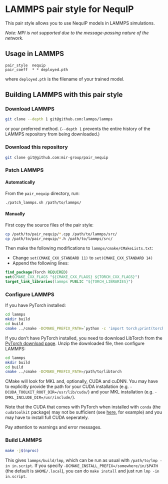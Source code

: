 # LAMMPS pair style for NequIP

This pair style allows you to use NequIP models in LAMMPS simulations.

*Note: MPI is not supported due to the message-passing nature of the network.*

## Usage in LAMMPS

```
pair_style	nequip
pair_coeff	* * deployed.pth
```
where `deployed.pth` is the filename of your trained model.

## Building LAMMPS with this pair style

### Download LAMMPS
```bash
git clone --depth 1 git@github.com:lammps/lammps
```
or your preferred method.
(`--depth 1` prevents the entire history of the LAMMPS repository from being downloaded.)

### Download this repository
```bash
git clone git@github.com:mir-group/pair_nequip
```

### Patch LAMMPS
#### Automatically
From the `pair_nequip` directory, run:
```bash
./patch_lammps.sh /path/to/lammps/
```

#### Manually
First copy the source files of the pair style:
```bash
cp /path/to/pair_nequip/*.cpp /path/to/lammps/src/
cp /path/to/pair_nequip/*.h /path/to/lammps/src/
```
Then make the following modifications to `lammps/cmake/CMakeLists.txt`:
- Change `set(CMAKE_CXX_STANDARD 11)` to `set(CMAKE_CXX_STANDARD 14)`
- Append the following lines:
```cmake
find_package(Torch REQUIRED)
set(CMAKE_CXX_FLAGS "${CMAKE_CXX_FLAGS} ${TORCH_CXX_FLAGS}")
target_link_libraries(lammps PUBLIC "${TORCH_LIBRARIES}")
```

### Configure LAMMPS
If you have PyTorch installed:
```bash
cd lammps
mkdir build
cd build
cmake ../cmake -DCMAKE_PREFIX_PATH=`python -c 'import torch;print(torch.utils.cmake_prefix_path)'`
```
If you don't have PyTorch installed, you need to download LibTorch from the [PyTorch download page](https://pytorch.org/get-started/locally/). Unzip the downloaded file, then configure LAMMPS:
```bash
cd lammps
mkdir build
cd build
cmake ../cmake -DCMAKE_PREFIX_PATH=/path/to/libtorch
```
CMake will look for MKL and, optionally, CUDA and cuDNN. You may have to explicitly provide the path for your CUDA installation (e.g. `-DCUDA_TOOLKIT_ROOT_DIR=/usr/lib/cuda/`) and your MKL installation (e.g. `-DMKL_INCLUDE_DIR=/usr/include/`).

Note that the CUDA that comes with PyTorch when installed with `conda` (the `cudatoolkit` package) may not be sufficient (see [here](https://github.com/pytorch/extension-cpp/issues/26), for example) and you may have to install full CUDA seperately.

Pay attention to warnings and error messages.

### Build LAMMPS
```bash
make -j$(nproc)
```
This gives `lammps/build/lmp`, which can be run as usual with `/path/to/lmp -in in.script`. If you specify `-DCMAKE_INSTALL_PREFIX=/somewhere/in/$PATH` (the default is `$HOME/.local`), you can do `make install` and just run `lmp -in in.script`.

